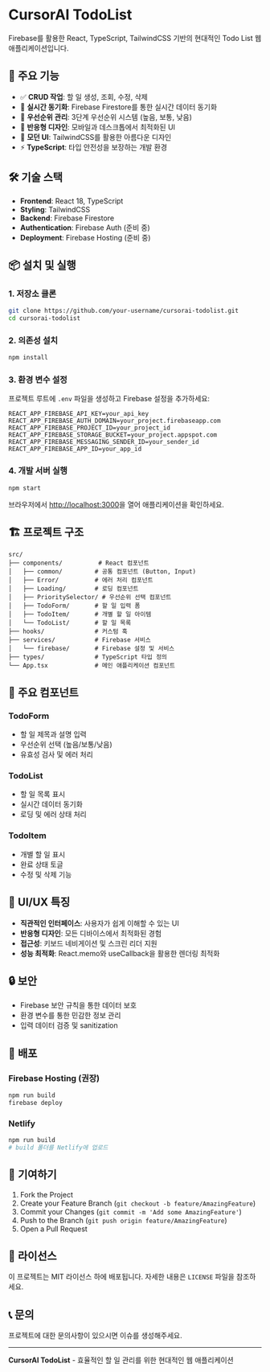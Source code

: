 # CursorAI TodoList

Firebase를 활용한 React, TypeScript, TailwindCSS 기반의 현대적인 Todo List 웹 애플리케이션입니다.

## 🚀 주요 기능

- ✅ **CRUD 작업**: 할 일 생성, 조회, 수정, 삭제
- 🔄 **실시간 동기화**: Firebase Firestore를 통한 실시간 데이터 동기화
- 🎯 **우선순위 관리**: 3단계 우선순위 시스템 (높음, 보통, 낮음)
- 📱 **반응형 디자인**: 모바일과 데스크톱에서 최적화된 UI
- 🎨 **모던 UI**: TailwindCSS를 활용한 아름다운 디자인
- ⚡ **TypeScript**: 타입 안전성을 보장하는 개발 환경

## 🛠️ 기술 스택

- **Frontend**: React 18, TypeScript
- **Styling**: TailwindCSS
- **Backend**: Firebase Firestore
- **Authentication**: Firebase Auth (준비 중)
- **Deployment**: Firebase Hosting (준비 중)

## 📦 설치 및 실행

### 1. 저장소 클론
```bash
git clone https://github.com/your-username/cursorai-todolist.git
cd cursorai-todolist
```

### 2. 의존성 설치
```bash
npm install
```

### 3. 환경 변수 설정
프로젝트 루트에 `.env` 파일을 생성하고 Firebase 설정을 추가하세요:

```env
REACT_APP_FIREBASE_API_KEY=your_api_key
REACT_APP_FIREBASE_AUTH_DOMAIN=your_project.firebaseapp.com
REACT_APP_FIREBASE_PROJECT_ID=your_project_id
REACT_APP_FIREBASE_STORAGE_BUCKET=your_project.appspot.com
REACT_APP_FIREBASE_MESSAGING_SENDER_ID=your_sender_id
REACT_APP_FIREBASE_APP_ID=your_app_id
```

### 4. 개발 서버 실행
```bash
npm start
```

브라우저에서 [http://localhost:3000](http://localhost:3000)을 열어 애플리케이션을 확인하세요.

## 🏗️ 프로젝트 구조

```
src/
├── components/          # React 컴포넌트
│   ├── common/         # 공통 컴포넌트 (Button, Input)
│   ├── Error/          # 에러 처리 컴포넌트
│   ├── Loading/        # 로딩 컴포넌트
│   ├── PrioritySelector/ # 우선순위 선택 컴포넌트
│   ├── TodoForm/       # 할 일 입력 폼
│   ├── TodoItem/       # 개별 할 일 아이템
│   └── TodoList/       # 할 일 목록
├── hooks/              # 커스텀 훅
├── services/           # Firebase 서비스
│   └── firebase/       # Firebase 설정 및 서비스
├── types/              # TypeScript 타입 정의
└── App.tsx             # 메인 애플리케이션 컴포넌트
```

## 🔧 주요 컴포넌트

### TodoForm
- 할 일 제목과 설명 입력
- 우선순위 선택 (높음/보통/낮음)
- 유효성 검사 및 에러 처리

### TodoList
- 할 일 목록 표시
- 실시간 데이터 동기화
- 로딩 및 에러 상태 처리

### TodoItem
- 개별 할 일 표시
- 완료 상태 토글
- 수정 및 삭제 기능

## 🎨 UI/UX 특징

- **직관적인 인터페이스**: 사용자가 쉽게 이해할 수 있는 UI
- **반응형 디자인**: 모든 디바이스에서 최적화된 경험
- **접근성**: 키보드 네비게이션 및 스크린 리더 지원
- **성능 최적화**: React.memo와 useCallback을 활용한 렌더링 최적화

## 🔒 보안

- Firebase 보안 규칙을 통한 데이터 보호
- 환경 변수를 통한 민감한 정보 관리
- 입력 데이터 검증 및 sanitization

## 🚀 배포

### Firebase Hosting (권장)
```bash
npm run build
firebase deploy
```

### Netlify
```bash
npm run build
# build 폴더를 Netlify에 업로드
```

## 🤝 기여하기

1. Fork the Project
2. Create your Feature Branch (`git checkout -b feature/AmazingFeature`)
3. Commit your Changes (`git commit -m 'Add some AmazingFeature'`)
4. Push to the Branch (`git push origin feature/AmazingFeature`)
5. Open a Pull Request

## 📝 라이선스

이 프로젝트는 MIT 라이선스 하에 배포됩니다. 자세한 내용은 `LICENSE` 파일을 참조하세요.

## 📞 문의

프로젝트에 대한 문의사항이 있으시면 이슈를 생성해주세요.

---

**CursorAI TodoList** - 효율적인 할 일 관리를 위한 현대적인 웹 애플리케이션
